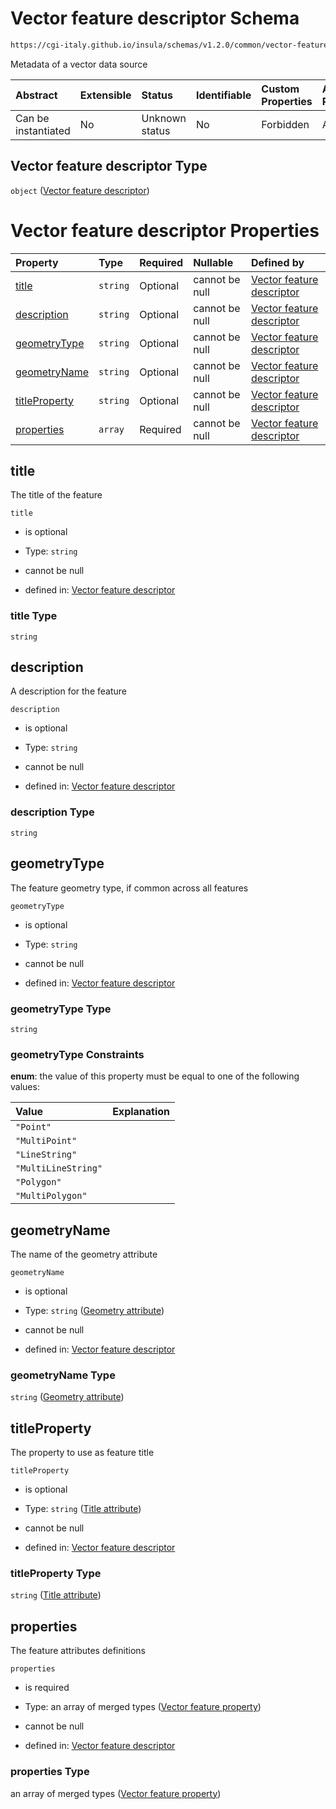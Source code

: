 # Vector feature descriptor Schema

```txt
https://cgi-italy.github.io/insula/schemas/v1.2.0/common/vector-feature-descriptor.schema.json
```

Metadata of a vector data source

| Abstract            | Extensible | Status         | Identifiable | Custom Properties | Additional Properties | Access Restrictions | Defined In                                                                                                           |
| :------------------ | :--------- | :------------- | :----------- | :---------------- | :-------------------- | :------------------ | :------------------------------------------------------------------------------------------------------------------- |
| Can be instantiated | No         | Unknown status | No           | Forbidden         | Allowed               | none                | [vector-feature-descriptor.schema.json](schemas/common/vector-feature-descriptor.schema.json) |

## Vector feature descriptor Type

`object` ([Vector feature descriptor](vector-feature-descriptor.md))

# Vector feature descriptor Properties

| Property                        | Type     | Required | Nullable       | Defined by                                                                                                                                                                                                        |
| :------------------------------ | :------- | :------- | :------------- | :---------------------------------------------------------------------------------------------------------------------------------------------------------------------------------------------------------------- |
| [title](#title)                 | `string` | Optional | cannot be null | [Vector feature descriptor](vector-feature-descriptor-properties-title.md)                     |
| [description](#description)     | `string` | Optional | cannot be null | [Vector feature descriptor](vector-feature-descriptor-properties-description.md)         |
| [geometryType](#geometrytype)   | `string` | Optional | cannot be null | [Vector feature descriptor](vector-feature-descriptor-properties-geometrytype.md)       |
| [geometryName](#geometryname)   | `string` | Optional | cannot be null | [Vector feature descriptor](vector-feature-descriptor-properties-geometry-attribute.md) |
| [titleProperty](#titleproperty) | `string` | Optional | cannot be null | [Vector feature descriptor](vector-feature-descriptor-properties-title-attribute.md)   |
| [properties](#properties)       | `array`  | Required | cannot be null | [Vector feature descriptor](vector-feature-descriptor-properties-feature-attributes.md)   |

## title

The title of the feature

`title`

* is optional

* Type: `string`

* cannot be null

* defined in: [Vector feature descriptor](vector-feature-descriptor-properties-title.md)

### title Type

`string`

## description

A description for the feature

`description`

* is optional

* Type: `string`

* cannot be null

* defined in: [Vector feature descriptor](vector-feature-descriptor-properties-description.md)

### description Type

`string`

## geometryType

The feature geometry type, if common across all features

`geometryType`

* is optional

* Type: `string`

* cannot be null

* defined in: [Vector feature descriptor](vector-feature-descriptor-properties-geometrytype.md)

### geometryType Type

`string`

### geometryType Constraints

**enum**: the value of this property must be equal to one of the following values:

| Value               | Explanation |
| :------------------ | :---------- |
| `"Point"`           |             |
| `"MultiPoint"`      |             |
| `"LineString"`      |             |
| `"MultiLineString"` |             |
| `"Polygon"`         |             |
| `"MultiPolygon"`    |             |

## geometryName

The name of the geometry attribute

`geometryName`

* is optional

* Type: `string` ([Geometry attribute](vector-feature-descriptor-properties-geometry-attribute.md))

* cannot be null

* defined in: [Vector feature descriptor](vector-feature-descriptor-properties-geometry-attribute.md)

### geometryName Type

`string` ([Geometry attribute](vector-feature-descriptor-properties-geometry-attribute.md))

## titleProperty

The property to use as feature title

`titleProperty`

* is optional

* Type: `string` ([Title attribute](vector-feature-descriptor-properties-title-attribute.md))

* cannot be null

* defined in: [Vector feature descriptor](vector-feature-descriptor-properties-title-attribute.md)

### titleProperty Type

`string` ([Title attribute](vector-feature-descriptor-properties-title-attribute.md))

## properties

The feature attributes definitions

`properties`

* is required

* Type: an array of merged types ([Vector feature property](vector-feature-property.md))

* cannot be null

* defined in: [Vector feature descriptor](vector-feature-descriptor-properties-feature-attributes.md)

### properties Type

an array of merged types ([Vector feature property](vector-feature-property.md))
